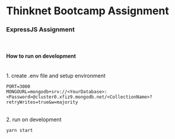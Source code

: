 # Thinknet Bootcamp Assignment
### ExpressJS Assignment
<br>

#### How to run on development
<br>
1. create .env file and setup environment
<br>

```
PORT=3000
MONGOURL=mongodb+srv://<YourDatabase>:<Password>@cluster0.xfiz9.mongodb.net/<CollectionName>?retryWrites=true&w=majority
```
<br>
2. run on development
<br>

```
yarn start
```